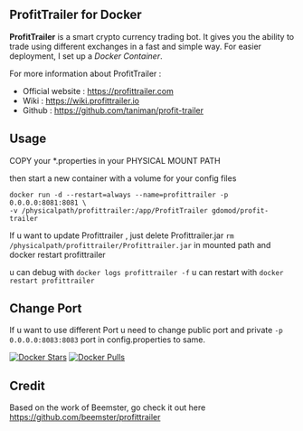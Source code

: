 ProfitTrailer for Docker
------------------------

**ProfitTrailer** is a smart crypto currency trading bot. It gives you the ability to trade using different exchanges in a fast and simple way.
For easier deployment, I set up a *Docker Container*.

For more information about ProfitTrailer :

 - Official website : https://profittrailer.com
 - Wiki : https://wiki.profittrailer.io
 - Github : https://github.com/taniman/profit-trailer

Usage
-----

COPY your *.properties in your PHYSICAL MOUNT PATH

then start a new container with a volume for your config files

    docker run -d --restart=always --name=profittrailer -p 0.0.0.0:8081:8081 \
    -v /physicalpath/profittrailer:/app/ProfitTrailer gdomod/profit-trailer

If u want to update Profittrailer , just delete Profittrailer.jar `rm /physicalpath/profittrailer/Profittrailer.jar` in mounted path and docker restart profittrailer

u can debug with `docker logs profittrailer -f`
u can restart with `docker restart profittrailer`

Change Port
------
If u want to use different Port u need to change public port and private `-p 0.0.0.0:8083:8083` port in config.properties to same. 


[![Docker Stars](https://img.shields.io/docker/stars/gdomod/profit-trailer.svg)](https://hub.docker.com/r/gdomod/profit-trailer/)
[![Docker Pulls](https://img.shields.io/docker/pulls/gdomod/profit-trailer.svg)](https://hub.docker.com/r/gdomod/profit-trailer/)

Credit
------

Based on the work of Beemster, go check it out here
https://github.com/beemster/profittrailer
